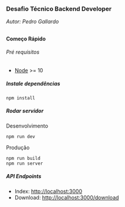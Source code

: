### Desafio Técnico Backend Developer

_Autor: Pedro Gallardo_

##
#### Começo Rápido

###### Pré requisitos

* [Node](https://nodejs.org/en/download/) >= 10

##### Instale dependências

    npm install
      
##### Rodar servidor

Desenvolvimento

    npm run dev
    
Produção

    npm run build
    npm run server

##### API Endpoints

* Index: [http://localhost:3000](http://localhost:3000)
* Download: [http://localhost:3000/download](http://localhost:3000/download)

##
#####
